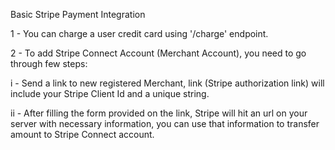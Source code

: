 Basic Stripe Payment Integration

1 - You can charge a user credit card using '/charge' endpoint.

2 - To add Stripe Connect Account (Merchant Account), you need to go through few steps:

i - Send a link to new registered Merchant, link (Stripe authorization link) will include your Stripe Client Id and a unique string.

ii - After filling the form provided on the link, Stripe will hit an url on your server with necessary information, you can use that information to transfer amount to Stripe Connect account.